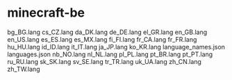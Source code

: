 # minecraft-be
bg_BG.lang
cs_CZ.lang
da_DK.lang
de_DE.lang
el_GR.lang
en_GB.lang
en_US.lang
es_ES.lang
es_MX.lang
fi_FI.lang
fr_CA.lang
fr_FR.lang
hu_HU.lang
id_ID.lang
it_IT.lang
ja_JP.lang
ko_KR.lang
language_names.json
languages.json
nb_NO.lang
nl_NL.lang
pl_PL.lang
pt_BR.lang
pt_PT.lang
ru_RU.lang
sk_SK.lang
sv_SE.lang
tr_TR.lang
uk_UA.lang
zh_CN.lang
zh_TW.lang